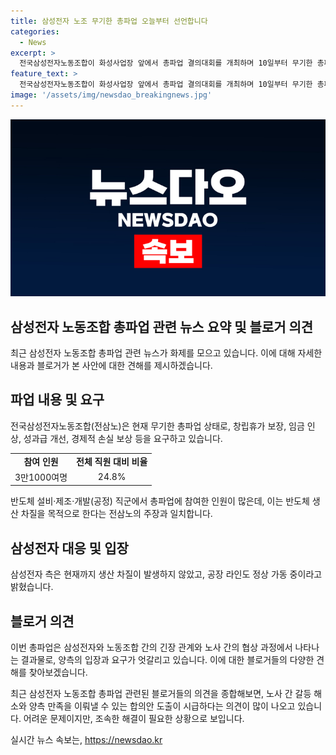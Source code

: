```yaml
---
title: 삼성전자 노조 무기한 총파업 오늘부터 선언합니다
categories:
  - News
excerpt: >
  전국삼성전자노동조합이 화성사업장 앞에서 총파업 결의대회를 개최하며 10일부터 무기한 총파업 선언했다. 이에 대한 삼성전자의 최대 노동조합의 요구 사항과 파업 참여 인원, 목적 등을 종합적으로 다룬다. 또한, 삼성전자 측의 입장과 반도체 생산에 따른 영향에 대한 차이를 강조하여 뜨거운 감정을 자극한다.
feature_text: >
  전국삼성전자노동조합이 화성사업장 앞에서 총파업 결의대회를 개최하며 10일부터 무기한 총파업 선언했다. 이에 대한 삼성전자의 최대 노동조합의 요구 사항과 파업 참여 인원, 목적 등을 종합적으로 다룬다. 또한, 삼성전자 측의 입장과 반도체 생산에 따른 영향에 대한 차이를 강조하여 뜨거운 감정을 자극한다.
image: '/assets/img/newsdao_breakingnews.jpg'
---
```


<p><img src="/assets/img/newsdao_breakingnews.jpg" alt="cryptoinkorea 속보" /></p>

<h2>삼성전자 노동조합 총파업 관련 뉴스 요약 및 블로거 의견</h2>

<p data-ke-size="size16">최근 삼성전자 노동조합 총파업 관련 뉴스가 화제를 모으고 있습니다. 이에 대해 자세한 내용과 블로거가 본 사안에 대한 견해를 제시하겠습니다.</p>

<h2 data-ke-size="size26">파업 내용 및 요구</h2>

<p data-ke-size="size16">전국삼성전자노동조합(전삼노)은 현재 무기한 총파업 상태로, 창립휴가 보장, 임금 인상, 성과급 개선, 경제적 손실 보상 등을 요구하고 있습니다.</p>

<table>
    <tr>
        <td style="text-align: center; height: 17px;"><b>참여 인원</b></td>
        <td style="text-align: center; height: 17px;"><b>전체 직원 대비 비율</b></td>
    </tr>
    <tr>
        <td style="text-align: center; height: 17px;">3만1000여명</td>
        <td style="text-align: center; height: 17px;">24.8%</td>
    </tr>
</table>

<p data-ke-size="size16">반도체 설비·제조·개발(공정) 직군에서 총파업에 참여한 인원이 많은데, 이는 반도체 생산 차질을 목적으로 한다는 전삼노의 주장과 일치합니다.</p>

<h2 data-ke-size="size26">삼성전자 대응 및 입장</h2>

<p data-ke-size="size16">삼성전자 측은 현재까지 생산 차질이 발생하지 않았고, 공장 라인도 정상 가동 중이라고 밝혔습니다.</p>

<h2 data-ke-size="size26">블로거 의견</h2>

<p data-ke-size="size16">이번 총파업은 삼성전자와 노동조합 간의 긴장 관계와 노사 간의 협상 과정에서 나타나는 결과물로, 양측의 입장과 요구가 엇갈리고 있습니다. 이에 대한 블로거들의 다양한 견해를 찾아보겠습니다.</p>

<p data-ke-size="size16">최근 삼성전자 노동조합 총파업 관련된 블로거들의 의견을 종합해보면, 노사 간 갈등 해소와 양측 만족을 이뤄낼 수 있는 합의안 도출이 시급하다는 의견이 많이 나오고 있습니다. 어려운 문제이지만, 조속한 해결이 필요한 상황으로 보입니다.</p>
실시간 뉴스 속보는, <a href="https://newsdao.kr" rel="dofollow">https://newsdao.kr</a>


